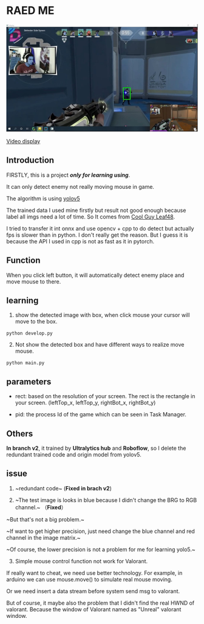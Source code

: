 # RAED ME
![screenshot](screenshot.jpg)

[Video display](https://www.bilibili.com/video/BV1xY4y1M75D/)
## Introduction

FIRSTLY, this is a project ***only for learning using***.

It can only detect enemy not really moving mouse in game.

The algorithm is using [yolov5](https://github.com/ultralytics/yolov5)

The trained data I used mine firstly but result not good enough because label all imgs need a lot of time. So It comes from [Cool Guy Leaf48](https://github.com/Leaf48/YOLOv5-Models-For-Valorant).

I tried to transfer it int onnx and use opencv + cpp to do detect but actually fps is slower than in python. I don't really get the reason. But I guess it is because the API I used in cpp is not as fast as it in pytorch.

## Function
When you click left button, it will automatically detect enemy place and move mouse to there.

## learning
1. show the detected image with box, when click mouse your cursor will move to the box.
```
python develop.py 
```

2. Not show the detected box and have different ways to realize move mouse.
```
python main.py
```

## parameters
* rect: based on the resolution of your screen. The rect is the rectangle in your screen.
(leftTop_x, leftTop_y, rightBot_x, rightBot_y)

* pid: the process Id of the game which can be seen in Task Manager.

## Others
**In branch v2**, it trained by **Ultralytics hub** and **Roboflow**, so I delete the redundant trained code and origin model from yolov5.

## issue
1. ~redundant code~ (**Fixed in brach v2**)

2. ~The test image is looks in blue because I didn't change the BRG to RGB channel.~  （**Fixed**）

~But that's not a big problem.~

~If want to get higher precision, just need change the blue channel and red channel in the image matrix.~

~Of course, the lower precision is not a problem for me for learning yolo5.~

3. Simple mouse control function not work for Valorant.
  
  If really want to cheat, we need use better technology. For example, in arduino we can use mouse.move() to simulate real mouse moving.
  
  Or we need insert a data stream before system send msg to valorant.
  
  But of course, it maybe also the problem that I didn't find the real HWND of valorant. Because the window of Valorant named as "Unreal" valorant window.
